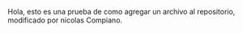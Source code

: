 Hola, esto es una prueba de como agregar un archivo al repositorio, modificado por nicolas Compiano. 

